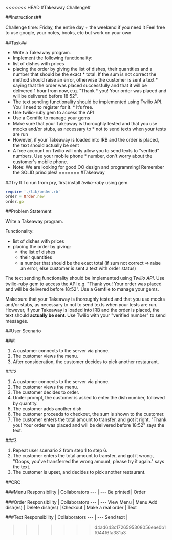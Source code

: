 <<<<<<< HEAD
#Takeaway Challenge#

##Instructions##

Challenge time: Friday, the entire day + the weekend if you need it
Feel free to use google, your notes, books, etc but work on your own

##Task##

* Write a Takeaway program.
* Implement the following functionality:
* list of dishes with prices
* placing the order by giving the list of dishes, their quantities and a number that should be the exact * total. If the sum is not correct the method should raise an error, otherwise the customer is sent a text * saying that the order was placed successfully and that it will be delivered 1 hour from now, e.g. "Thank * you! Your order was placed and will be delivered before 18:52".
* The text sending functionality should be implemented using Twilio API. You'll need to register for it. * It’s free.
* Use twilio-ruby gem to access the API
* Use a Gemfile to manage your gems
* Make sure that your Takeaway is thoroughly tested and that you use mocks and/or stubs, as necessary to * not to send texts when your tests are run
* However, if your Takeaway is loaded into IRB and the order is placed, the text should actually be sent
* A free account on Twilio will only allow you to send texts to "verified" numbers. Use your mobile phone * number, don't worry about the customer's mobile phone.
* Note: We are looking for good OO design and programming! Remember the SOLID principles!
=======
#Takeaway

##Try It
To run from pry, first install _twilio-ruby_ using gem.
```ruby
require './lib/order.rb'
order = Order.new
order.go
```

##Problem Statement

Write a Takeaway program.

Functionality:
* list of dishes with prices
* placing the order by giving:
	- the list of dishes
	- their quantities
	- a number that should be the exact total (if sum not correct => raise an error, else customer is sent a text with order status)

The text sending functionality should be implemented using _Twilio API_. Use twilio-ruby gem to access the API e.g. "Thank you! Your order was placed and will be delivered before 18:52". Use a Gemfile to manage your gems.

Make sure that your Takeaway is thoroughly tested and that you use mocks and/or stubs, as necessary to not to send texts when your tests are run. However, if your Takeaway is loaded into IRB and the order is placed, the text should __actually be sent__. Use Twilio with your "verified number" to send messages.

##User Scenario

###1
1. A customer connects to the server via phone.
2. The customer views the menu.
3. After consideration, the customer decides to pick another restaurant.

###2
1. A customer connects to the server via phone.
2. The customer views the menu.
3. The customer decides to order.
4. Under prompt, the customer is asked to enter the dish number, followed by quantity.
5. The customer adds another dish.
6. The customer proceeds to checkout, the sum is shown to the customer.
7. The customer enters the total amount to transfer, and got it right, "Thank you! Your order was placed and will be delivered before 18:52" says the text.

###3
1. Repeat user scenario 2 from step 1 to step 6.
2. The customer enters the total amount to transfer, and got it wrong, "Ooops, you've transferred the wrong amount, please try it again." says the text.
3. The customer is upset, and decides to pick another restaurant.

##CRC

###Menu
Responsibility | Collaborators
--- | ---
Be printed | Order

###Order
Responsibility | Collaborators
--- | ---
View Menu | Menu
Add dish(es) | 
Delete dish(es) | 
Checkout | 
Make a real order | Text

###Text
Responsibility | Collaborators
--- | ---
Send text | 
>>>>>>> d4ad643c1726595308056eae0b1f044f6fa381a3
